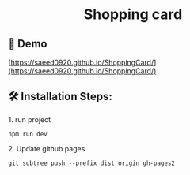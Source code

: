 <h1 align="center" id="title">Shopping card</h1>

<h2>🚀 Demo</h2>

[https://saeed0920.github.io/ShoppingCard/](https://saeed0920.github.io/ShoppingCard/)

<h2>🛠️ Installation Steps:</h2>

<p>1. run project</p>

```
npm run dev
```

<p>2. Update github pages</p>

```
git subtree push --prefix dist origin gh-pages2
```